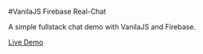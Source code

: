 #VanilaJS Firebase Real-Chat

A simple fullstack chat demo with VanilaJS and Firebase.

[Live Demo](https://real-chat-web.web.app/)

